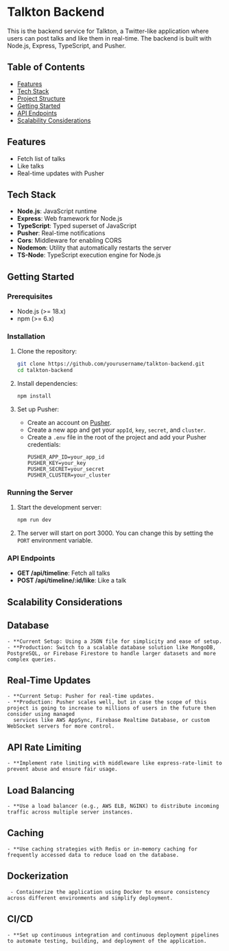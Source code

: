 # Talkton Backend

This is the backend service for Talkton, a Twitter-like application where users can post talks and like them in real-time. The backend is built with Node.js, Express, TypeScript, and Pusher.

## Table of Contents

- [Features](#features)
- [Tech Stack](#tech-stack)
- [Project Structure](#project-structure)
- [Getting Started](#getting-started)
- [API Endpoints](#api-endpoints)
- [Scalability Considerations](#scalability-considerations)

## Features

- Fetch list of talks
- Like talks
- Real-time updates with Pusher

## Tech Stack

- **Node.js**: JavaScript runtime
- **Express**: Web framework for Node.js
- **TypeScript**: Typed superset of JavaScript
- **Pusher**: Real-time notifications
- **Cors**: Middleware for enabling CORS
- **Nodemon**: Utility that automatically restarts the server
- **TS-Node**: TypeScript execution engine for Node.js


## Getting Started

### Prerequisites

- Node.js (>= 18.x)
- npm (>= 6.x)

### Installation

1. Clone the repository:
    ```sh
    git clone https://github.com/yourusername/talkton-backend.git
    cd talkton-backend
    ```

2. Install dependencies:
    ```sh
    npm install
    ```

3. Set up Pusher:
    - Create an account on [Pusher](https://pusher.com/).
    - Create a new app and get your `appId`, `key`, `secret`, and `cluster`.
    - Create a `.env` file in the root of the project and add your Pusher credentials:
        ```
        PUSHER_APP_ID=your_app_id
        PUSHER_KEY=your_key
        PUSHER_SECRET=your_secret
        PUSHER_CLUSTER=your_cluster
        ```

### Running the Server

1. Start the development server:
    ```sh
    npm run dev
    ```

2. The server will start on port 3000. You can change this by setting the `PORT` environment variable.

### API Endpoints

- **GET /api/timeline**: Fetch all talks
- **POST /api/timeline/:id/like**: Like a talk


## Scalability Considerations
## Database
    - **Current Setup: Using a JSON file for simplicity and ease of setup.
    - **Production: Switch to a scalable database solution like MongoDB, PostgreSQL, or Firebase Firestore to handle larger datasets and more complex queries.
## Real-Time Updates
    - **Current Setup: Pusher for real-time updates.
    - **Production: Pusher scales well, but in case the scope of this project is going to increase to millions of users in the future then consider using managed 
      services like AWS AppSync, Firebase Realtime Database, or custom WebSocket servers for more control.
## API Rate Limiting
    - **Implement rate limiting with middleware like express-rate-limit to prevent abuse and ensure fair usage.
## Load Balancing
    - **Use a load balancer (e.g., AWS ELB, NGINX) to distribute incoming traffic across multiple server instances.
## Caching
    - **Use caching strategies with Redis or in-memory caching for frequently accessed data to reduce load on the database.
## Dockerization
     - Containerize the application using Docker to ensure consistency across different environments and simplify deployment.
## CI/CD
    - **Set up continuous integration and continuous deployment pipelines to automate testing, building, and deployment of the application.

